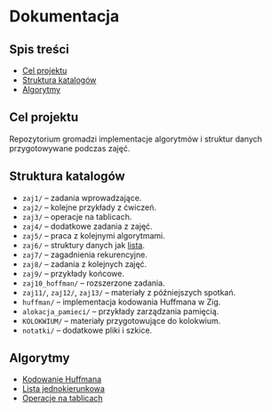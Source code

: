 # Dokumentacja

## Spis treści
- [Cel projektu](#cel-projektu)
- [Struktura katalogów](#struktura-katalogow)
- [Algorytmy](#algorytmy)

## Cel projektu
Repozytorium gromadzi implementacje algorytmów i struktur danych przygotowywane podczas zajęć.

## Struktura katalogów
- `zaj1/` – zadania wprowadzające.
- `zaj2/` – kolejne przykłady z ćwiczeń.
- `zaj3/` – operacje na tablicach.
- `zaj4/` – dodatkowe zadania z zajęć.
- `zaj5/` – praca z kolejnymi algorytmami.
- `zaj6/` – struktury danych jak [lista](../zaj6/linked_list.cpp).
- `zaj7/` – zagadnienia rekurencyjne.
- `zaj8/` – zadania z kolejnych zajęć.
- `zaj9/` – przykłady końcowe.
- `zaj10_hoffman/` – rozszerzone zadania.
- `zaj11/`, `zaj12/`, `zaj13/` – materiały z późniejszych spotkań.
- `huffman/` – implementacja kodowania Huffmana w Zig.
- `alokacja_pamieci/` – przykłady zarządzania pamięcią.
- `KOLOKWIUM/` – materiały przygotowujące do kolokwium.
- `notatki/` – dodatkowe pliki i szkice.

## Algorytmy
- [Kodowanie Huffmana](../huffman/huffman.zig)
- [Lista jednokierunkowa](../zaj6/linked_list.cpp)
- [Operacje na tablicach](../zaj3/arrays_2.cpp)
